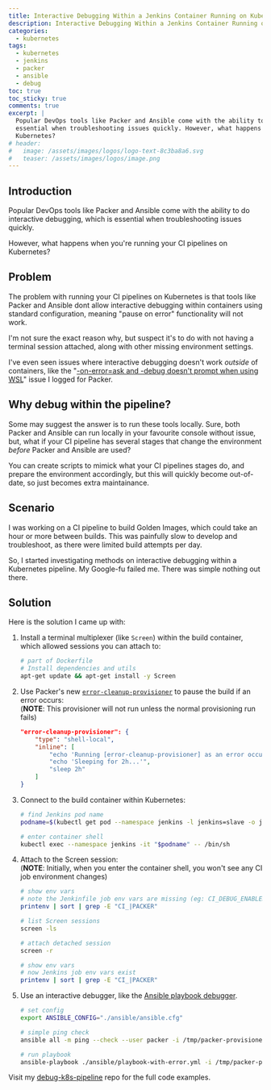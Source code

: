 ```yaml
---
title: Interactive Debugging Within a Jenkins Container Running on Kubernetes
description: Interactive Debugging Within a Jenkins Container Running on Kubernetes
categories: 
  - kubernetes
tags:
  - kubernetes
  - jenkins
  - packer
  - ansible
  - debug
toc: true
toc_sticky: true
comments: true
excerpt: |
  Popular DevOps tools like Packer and Ansible come with the ability to do interactive debugging, which is
  essential when troubleshooting issues quickly. However, what happens when you're running your CI pipelines on
  Kubernetes?
# header:
#   image: /assets/images/logos/logo-text-8c3ba8a6.svg
#   teaser: /assets/images/logos/image.png
---
```


## Introduction

Popular DevOps tools like Packer and Ansible come with the ability to do interactive debugging, which is essential
when troubleshooting issues quickly.

However, what happens when you're running your CI pipelines on Kubernetes?

## Problem

The problem with running your CI pipelines on Kubernetes is that tools like Packer and Ansible dont allow
interactive debugging within containers using standard configuration, meaning "pause on error" functionality will
not work.

I'm not sure the exact reason why, but suspect it's to do with not having a terminal session attached, along with
other missing environment settings.

I've even seen issues where interactive debugging doesn't work *outside* of containers, like the
"[-on-error=ask and -debug doesn't prompt when using WSL](https://github.com/hashicorp/packer/issues/9170)" issue I
logged for Packer.

## Why debug within the pipeline?

Some may suggest the answer is to run these tools locally. Sure, both Packer and Ansible can run locally in your
favourite console without issue, but, what if your CI pipeline has several stages that change the environment
_before_ Packer and Ansible are used?

You can create scripts to mimick what your CI pipelines stages do, and prepare the environment accordingly, but
this will quickly become out-of-date, so just becomes extra maintainance.

## Scenario

I was working on a CI pipeline to build Golden Images, which could take an hour or more between builds. This was
painfully slow to develop and troubleshoot, as there were limited build attempts per day.

So, I started investigating methods on interactive debugging within a Kubernetes pipeline. My Google-fu failed me.
There was simple nothing out there.

## Solution

Here is the solution I came up with:

1. Install a terminal multiplexer (like `Screen`) within the build container, which allowed sessions you can attach to:

    ```bash
    # part of Dockerfile
    # Install dependencies and utils
    apt-get update && apt-get install -y Screen
    ```

1. Use Packer's new [`error-cleanup-provisioner`](https://www.packer.io/docs/templates/provisioners#on-error-provisioner)
to pause the build if an error occurs:  
(**NOTE**: This provisioner will not run unless the normal provisioning run fails)

    ```json
    "error-cleanup-provisioner": {
        "type": "shell-local",
        "inline": [
            "echo 'Running [error-cleanup-provisioner] as an error occurred...'",
            "echo 'Sleeping for 2h...'",
            "sleep 2h"
        ]
    }
    ```

1. Connect to the build container within Kubernetes:

    ```bash
    # find Jenkins pod name
    podname=$(kubectl get pod --namespace jenkins -l jenkins=slave -o jsonpath="{.items[0].metadata.name}")

    # enter container shell
    kubectl exec --namespace jenkins -it "$podname" -- /bin/sh
    ```

1. Attach to the Screen session:  
(**NOTE**: Initially, when you enter the container shell, you won't see any CI job environment changes)

    ```bash
    # show env vars
    # note the Jenkinfile job env vars are missing (eg: CI_DEBUG_ENABLED, and PACKER_*)
    printenv | sort | grep -E "CI_|PACKER"

    # list Screen sessions
    screen -ls

    # attach detached session
    screen -r

    # show env vars
    # now Jenkins job env vars exist
    printenv | sort | grep -E "CI_|PACKER"
    ```

1. Use an interactive debugger, like the [Ansible playbook debugger](https://docs.ansible.com/ansible/latest/user_guide/playbooks_debugger.html).

    ```bash
    # set config
    export ANSIBLE_CONFIG="./ansible/ansible.cfg"

    # simple ping check
    ansible all -m ping --check --user packer -i /tmp/packer-provisioner-*

    # run playbook
    ansible-playbook ./ansible/playbook-with-error.yml -i /tmp/packer-provisioner-*
    ```

Visit my [debug-k8s-pipeline](https://github.com/adamrushuk/debug-k8s-pipeline) repo for the full code examples.
